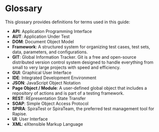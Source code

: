 # Glossary

This glossary provides definitions for terms used in this guide:

- **API**: Application Programming Interface
- **AUT**: Application Under Test
- **DOM**: Document Object Model
- **Framework**: A structured system for organizing test cases, test sets, data, parameters, and configurations.
- **GIT**: Global Information Tracker. Git is a free and open-source distributed version control system designed to handle everything from small to very large projects with speed and efficiency.
- **GUI**: Graphical User Interface
- **IDE**: Integrated Development Environment
- **JSON**: JavaScript Object Notation
- **Page Object / Module**: A user-defined global object that includes a repository of actions and is part of a testing framework.
- **REST**: REpresentation State Transfer
- **SOAP**: Simple Object Access Protocol
- **SPIRA**: SpiraTest or SpiraTeam, the preferred test management tool for Rapise.
- **UI**: User Interface
- **XML**: eXtensible Markup Language